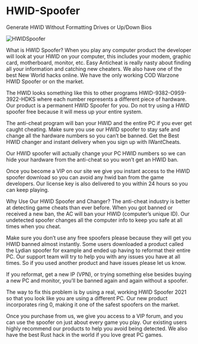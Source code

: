 # HWID-Spoofer
Generate HWID Without Formatting Drives or Up/Down Bios

![HWIDSpoofer](https://raw.githubusercontent.com/tylerburden22/HWID-Spoofer/main/hwid.jpg)

What is HWID Spoofer?
When you play any computer product the developer will look at your HWID on your computer, this includes your modem, graphic card, motherboard, monitor, etc. Easy Anticheat is really nasty about finding all your information and catching new cheaters. We also have one of the best New World hacks online. We have the only working COD Warzone HWID Spoofer or on the market.

The HWID looks something like this to other programs HWID-9382-O9S9-3922-HDKS where each number represents a different piece of hardware. Our product is a permanent HWID Spoofer for you. Do not try using a HWID spoofer free because it will mess up your entire system.

The anti-cheat program will ban your HWID and the entire PC if you ever get caught cheating. Make sure you use our HWID spoofer to stay safe and change all the hardware numbers so you can’t be banned. Get the Best HWID changer and instant delivery when you sign up with IWantCheats.

Our HWID spoofer will actually change your PC HWID numbers so we can hide your hardware from the anti-cheat so you won’t get an HWID ban.

Once you become a VIP on our site we give you instant access to the HWID spoofer download so you can avoid any hwid ban from the game developers. Our license key is also delivered to you within 24 hours so you can keep playing.

Why Use Our HWID Spoofer and Changer?
The anti-cheat industry is better at detecting game cheats than ever before. When you got banned or received a new ban, the AC will ban your HWID (computer’s unique ID). Our undetected spoofer changes all the computer info to keep you safe at all times when you cheat.

Make sure you don’t use any free spoofers please because they will get you HWID banned almost instantly. Some users downloaded a product called the Lydian spoofer for example and ended up having to reformat their entire PC. Our support team will try to help you with any issues you have at all times. So if you used another product and have issues please let us know.

If you reformat, get a new IP (VPN), or trying something else besides buying a new PC and monitor, you’ll be banned again and again without a spoofer.

The way to fix this problem is by using a real, working HWID Spoofer 2021 so that you look like you are using a different PC. Our new product incorporates ring 0, making it one of the safest spoofers on the market.

Once you purchase from us, we give you access to a VIP forum, and you can use the spoofer on just about every game you play. Our existing users highly recommend our products to help you avoid being detected. We also have the best Rust hack in the world if you love great PC games.
